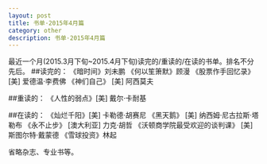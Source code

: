 ```yaml
---
layout: post
title: 书单·2015年4月篇 
category: other
description: 书单·2015年4月篇 
---
```

最近一个月(2015.3月下旬~2015.4月下旬)读完的/重读的/在读的书单。排名不分先后。
##读完的：
《暗时间》刘未鹏
《何以笙箫默》顾漫
《股票作手回忆录》 [美] 爱德温·李费佛
《神们自己》 [美] 阿西莫夫 

##重读的：
《人性的弱点》[美] 戴尔·卡耐基

##在读的：
《灿烂千阳》[美] 卡勒德·胡赛尼
《黑天鹅》 [美] 纳西姆·尼古拉斯·塔勒布
《永不止步》 [澳大利亚] 力克·胡哲 
《沃顿商学院最受欢迎的谈判课》 [美] 斯图尔特·戴蒙德
《雪球投资》林起 

省略杂志、专业书等。
